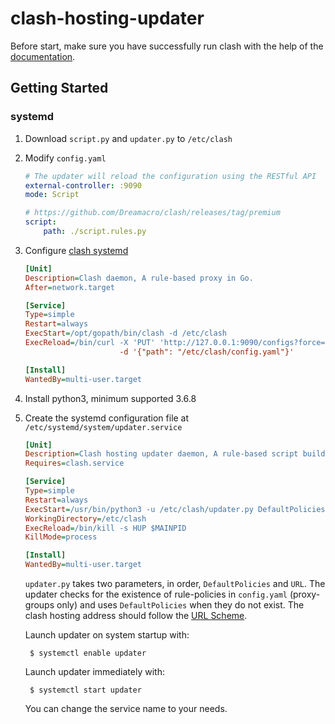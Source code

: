 # clash-hosting-updater

Before start, make sure you have successfully run clash with the help of the [documentation](https://github.com/Dreamacro/clash/wiki).

## Getting Started

### systemd

1. Download `script.py` and `updater.py` to `/etc/clash`

2. Modify `config.yaml`

    ```yaml
    # The updater will reload the configuration using the RESTful API
    external-controller: :9090
    mode: Script

    # https://github.com/Dreamacro/clash/releases/tag/premium
    script:
        path: ./script.rules.py
    ```

3. Configure [clash systemd](https://github.com/Dreamacro/clash/wiki/clash-on-a-daemon#systemd)

    ```ini
    [Unit]
    Description=Clash daemon, A rule-based proxy in Go.
    After=network.target

    [Service]
    Type=simple
    Restart=always
    ExecStart=/opt/gopath/bin/clash -d /etc/clash
    ExecReload=/bin/curl -X 'PUT' 'http://127.0.0.1:9090/configs?force=true'  \
                         -d '{"path": "/etc/clash/config.yaml"}'

    [Install]
    WantedBy=multi-user.target
    ```

4. Install python3, minimum supported 3.6.8

5. Create the systemd configuration file at `/etc/systemd/system/updater.service`

    ```ini
    [Unit]
    Description=Clash hosting updater daemon, A rule-based script builder in Python.
    Requires=clash.service

    [Service]
    Type=simple
    Restart=always
    ExecStart=/usr/bin/python3 -u /etc/clash/updater.py DefaultPolicies URL
    WorkingDirectory=/etc/clash
    ExecReload=/bin/kill -s HUP $MAINPID
    KillMode=process

    [Install]
    WantedBy=multi-user.target
    ```

    `updater.py` takes two parameters, in order, `DefaultPolicies` and `URL`.
    The updater checks for the existence of rule-policies in `config.yaml`
    (proxy-groups only) and uses `DefaultPolicies` when they do not exist.
    The clash hosting address should follow the [URL Scheme](https://docs.cfw.lbyczf.com/contents/urlscheme.html).

    Launch updater on system startup with:

        $ systemctl enable updater

    Launch updater immediately with:

        $ systemctl start updater

    You can change the service name to your needs.